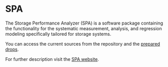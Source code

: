 SPA
===

The Storage Performance Analyzer (SPA) is a software package containing the functionality for the systematic measurement, analysis, and regression modeling specifically tailored for storage systems. 

You can access the current sources from the repository and the <a href="https://sdqweb.ipd.kit.edu/eclipse/spa/drops/" target="_blank">prepared drops</a>.


For further description visit the <a href="http://storageperformanceanalyzer.github.io/SPA" target="_blank">SPA website</a>. 
